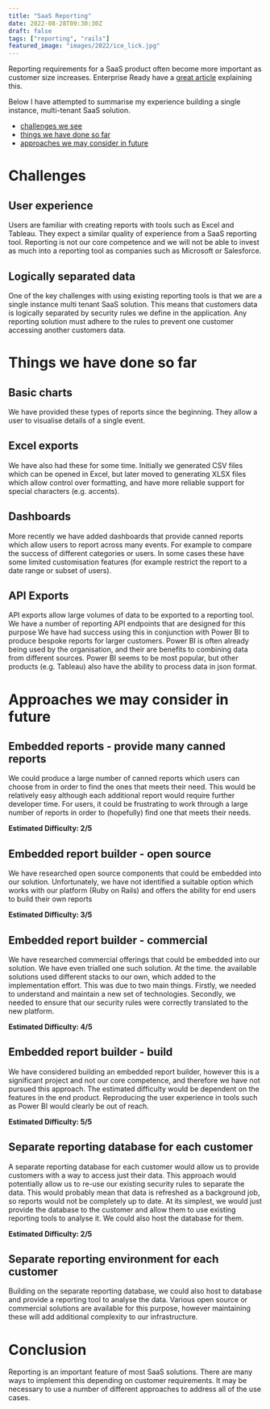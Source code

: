 ```yaml
---
title: "SaaS Reporting"
date: 2022-08-28T09:30:30Z
draft: false
tags: ["reporting", "rails"]
featured_image: "images/2022/ice_lick.jpg"
---
```

Reporting requirements for a SaaS product often become more important as customer size increases. Enterprise Ready have a [great article](https://www.enterpriseready.io/features/advanced-reporting/) explaining this.

Below I have attempted to summarise my experience building a single instance, multi-tenant SaaS solution.
- [challenges we see](#challenges)
- [things we have done so far](#things-we-have-done)
- [approaches we may consider in future](#approaches-we-may-consider-in-future)

# Challenges
## User experience
Users are familiar with creating reports with tools such as Excel and Tableau. They expect a similar quality of experience from a SaaS reporting tool. Reporting is not our core competence and we will not be able to invest as much into a reporting tool as companies such as Microsoft or Salesforce.

## Logically separated data
One of the key challenges with using existing reporting tools is that we are a single instance multi tenant SaaS solution. This means that customers data is logically separated by security rules we define in the application.  Any reporting solution must adhere to the rules to prevent one customer accessing another customers data.


# Things we have done so far
## Basic charts
We have provided these types of reports since the beginning. They allow a user to visualise details of a single event.

## Excel exports
We have also had these for some time. Initially we generated CSV files which can be opened in Excel, but later moved to generating XLSX files which allow control over formatting, and have more reliable support for special characters (e.g. accents).

## Dashboards
More recently we have added dashboards that provide canned reports which allow users to report across many events. For example to compare the success of different categories or users. In some cases these have some limited customisation features (for example restrict the report to a date range or subset of users).

## API Exports
API exports allow large volumes of data to be exported to a reporting tool. We have a number of reporting API endpoints that are designed for this purpose We have had success using this in conjunction with Power BI to produce bespoke reports for larger customers. Power BI is often already being used by the organisation, and their are benefits to combining data from different sources. Power BI seems to be most popular, but other products (e.g. Tableau) also have the ability to process data in json format.


# Approaches we may consider in future
## Embedded reports - provide many canned reports
We could produce a large number of canned reports which users can choose from in order to find the ones that meets their need. This would be relatively easy although each additional report would require further developer time. For users, it could be frustrating to work through a large number of reports in order to (hopefully) find one that meets their needs.

**Estimated Difficulty: 2/5**

## Embedded report builder - open source
We have researched open source components that could be embedded into our solution. Unfortunately, we have not identified a suitable option which works with our platform (Ruby on Rails) and offers the ability for end users to build their own reports

**Estimated Difficulty: 3/5**

## Embedded report builder - commercial
We have researched commercial offerings that could be embedded into our solution.
We have even trialled one such solution. At the time. the available solutions used  different stacks to our own, which added to the implementation effort. This was due to two main things. Firstly, we needed to understand and maintain a new set of technologies. Secondly, we needed to ensure that our security rules were correctly translated to the new platform.

**Estimated Difficulty: 4/5**

## Embedded report builder - build
We have considered building an embedded report builder, however this is a significant project and not our core competence, and therefore we have not pursued this approach. The estimated difficulty would be dependent on the features in the end product. Reproducing the user experience in tools such as Power BI would clearly be out of reach.

**Estimated Difficulty: 5/5**

## Separate reporting database for each customer
A separate reporting database for each customer would allow us to provide customers with a way to access just their data. This approach would potentially allow us to re-use our existing security rules to separate the data. This would probably mean that data is refreshed as a background job, so reports would not be completely up to date. At its simplest, we would just provide the database to the customer and allow them to use existing reporting tools to analyse it. We could also host the database for them.

**Estimated Difficulty: 2/5**

## Separate reporting environment for each customer
Building on the separate reporting database, we could also host to database and provide a reporting tool to analyse the data. Various open source or commercial solutions are available for this purpose, however maintaining these will add additional complexity to our infrastructure.

# Conclusion
Reporting is an important feature of most SaaS solutions. There are many ways to implement this depending on customer requirements. It may be necessary to use a number of different approaches to address all of the use cases.